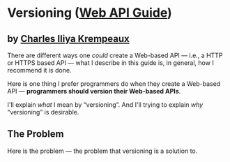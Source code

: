 # Versioning ([Web API Guide](../../README.md))
by [Charles Iliya Krempeaux](http://changelog.ca/)
-----

There are different ways one _could_ create a Web-based API — i.e., a HTTP or HTTPS based API — what I describe in this guide is, in general, how I recommend it is done.

Here is one thing I prefer programmers do when they create a Web-based API — **programmers should version their Web-based APIs**.

I'll explain _what_ I mean by “versioning”.
And I'll trying to explain _why_ “versioning” is desirable.

## The Problem

Here is the problem — the problem that versioning is a solution to.

